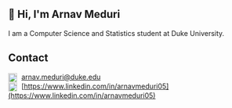 ## 👋 Hi, I'm Arnav Meduri 

I am a Computer Science and Statistics student at Duke University.

## Contact
<img src="https://img.icons8.com/color/48/gmail-new.png" width="18" style="vertical-align:middle; margin-right:5px;" /> [arnav.meduri@duke.edu](mailto:arnav.meduri@duke.edu)  
<img src="https://img.icons8.com/color/48/linkedin.png" width="18" style="vertical-align:middle; margin-right:5px;" /> [https://www.linkedin.com/in/arnavmeduri05](https://www.linkedin.com/in/arnavmeduri05)
